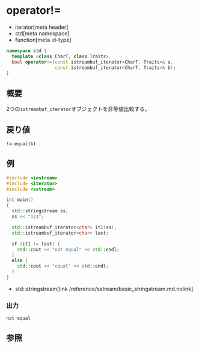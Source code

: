 # operator!=
* iterator[meta header]
* std[meta namespace]
* function[meta id-type]

```cpp
namespace std {
  template <class CharT, class Traits>
  bool operator!=(const istreambuf_iterator<CharT, Traits>& a,
                  const istreambuf_iterator<CharT, Traits>& b);
}
```

## 概要
2つの`istreambuf_iterator`オブジェクトを非等値比較する。


## 戻り値
`!a.equal(b)`


## 例
```cpp example
#include <iostream>
#include <iterator>
#include <sstream>

int main()
{
  std::stringstream ss;
  ss << "123";

  std::istreambuf_iterator<char> it1(ss);
  std::istreambuf_iterator<char> last;

  if (it1 != last) {
    std::cout << "not equal" << std::endl;
  }
  else {
    std::cout << "equal" << std::endl;
  }
}
```
* std::stringstream[link /reference/sstream/basic_stringstream.md.nolink]

### 出力
```
not equal
```

## 参照


